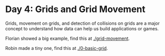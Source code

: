 # Day 4: Grids and Grid Movement

Grids, movement on grids, and detection of collisions on grids are a major concept to understand how data can help us build applications or games.

Florian showed a big example, find this at [./grid-movement](./grid-movement).

Robin made a tiny one, find this at [./0-basic-grid](./0-basic-grid).
